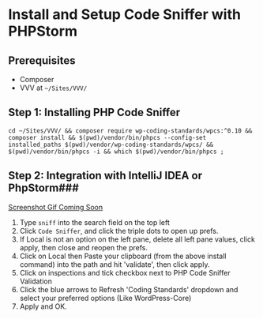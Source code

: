 # Install and Setup Code Sniffer with PHPStorm

## Prerequisites

- Composer
- VVV at `~/Sites/VVV/`

## Step 1: Installing PHP Code Sniffer

```
cd ~/Sites/VVV/ && composer require wp-coding-standards/wpcs:^0.10 && composer install && $(pwd)/vendor/bin/phpcs --config-set installed_paths $(pwd)/vendor/wp-coding-standards/wpcs/ && $(pwd)/vendor/bin/phpcs -i && which $(pwd)/vendor/bin/phpcs ;
```

## Step 2: Integration with IntelliJ IDEA or PhpStorm###
[Screenshot Gif Coming Soon]()
1. Type `sniff` into the search field on the top left
2. Click `Code Sniffer`, and click the triple dots to open up prefs.
3. If Local is not an option on the left pane, delete all left pane values, click apply, then close and reopen the prefs.
4. Click on Local then Paste your clipboard (from the above install command) into the path and hit 'validate', then click apply.
5. Click on inspections and tick checkbox next to PHP Code Sniffer Validation
4. Click the blue arrows to Refresh 'Coding Standards' dropdown and select your preferred options (Like WordPress-Core)
5. Apply and OK.
